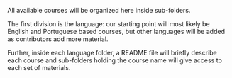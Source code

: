All available courses will be organized here inside sub-folders.

The first division is the language: our starting point will most likely be English and Portuguese based courses, but other languages will be added as contributors add more material.

Further, inside each language folder, a README file will briefly describe each course and sub-folders holding the course name will give access to each set of materials.
